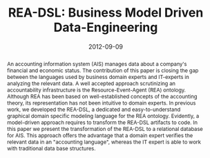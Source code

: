 ---
abstract: An accounting information system (AIS) manages data about a company's financial
  and economic status. The contribution of this paper is closing the gap between the
  languages used by business domain experts and IT-experts in analyzing the relevant
  data. A well accepted approach scrutinizing an accountability infrastructure is
  the Resource-Event-Agent (REA) ontology. Although REA has been based on well-established
  concepts of the accounting theory, its representation has not been intuitive to
  domain experts. In previous work, we developed the REA-DSL, a dedicated and easy-to-understand
  graphical domain specific modeling language for the REA ontology. Evidently, a model-driven
  approach requires to transform the REA-DSL artifacts to code. In this paper we present
  the transformation of the REA-DSL to a relational database for AIS. This approach
  offers the advantage that a domain expert verifies the relevant data in an "accounting
  language", whereas the IT expert is able to work with traditional data base structures.
authors:
- Dieter Mayrhofer
- Christian Huemer
date: '2012-09-09'
featured: false
links:
- name: Publik
  url: https://publik.tuwien.ac.at/showentry.php?ID=208589&lang=2
publication: 'Vortrag: 14th IEEE International Conference on Commerce and Enterprise
  Computing (CEC 2012), Hang-Zhou, China; 09.09.2012 - 11.09.2012; in: "Proceedings
  of the 14th IEEE International Conference on Commerce and Enterprise Computing (CEC
  2012)", IEEE, (2012), S. 1 - 8'
publication_types:
- '1'
publishDate: '2012-09-09'
title: 'REA-DSL: Business Model Driven Data-Engineering'
url_pdf: http://publik.tuwien.ac.at/files/PubDat_208589.pdf
---